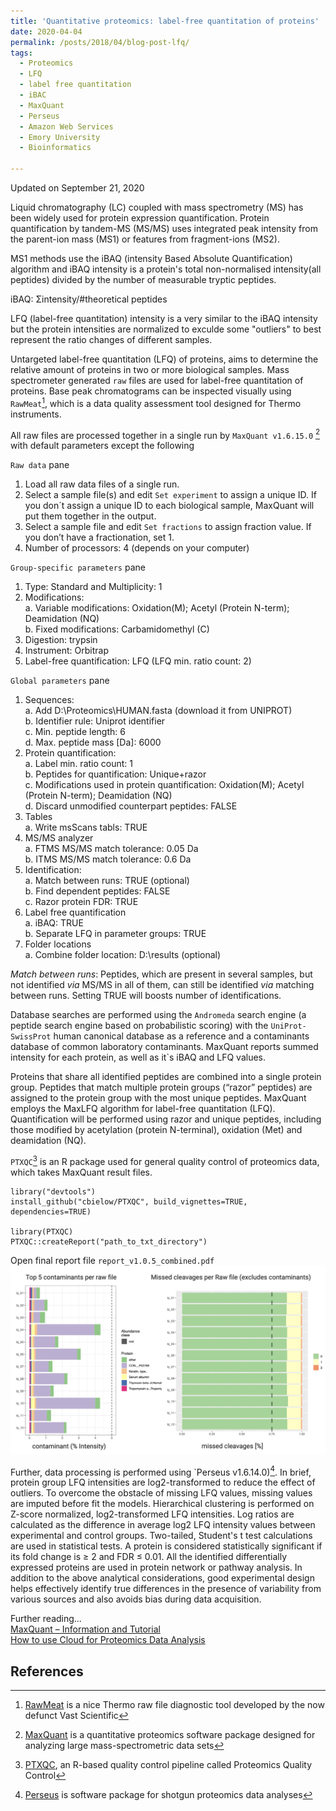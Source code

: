 ```yaml
---
title: 'Quantitative proteomics: label-free quantitation of proteins'
date: 2020-04-04
permalink: /posts/2018/04/blog-post-lfq/
tags:
  - Proteomics
  - LFQ
  - label free quantitation
  - iBAC
  - MaxQuant
  - Perseus
  - Amazon Web Services
  - Emory University
  - Bioinformatics

---
```

Updated on September 21, 2020  

Liquid chromatography (LC) coupled with mass spectrometry (MS) has been widely used for protein expression quantification. Protein quantification by tandem-MS (MS/MS) uses integrated peak intensity from the parent-ion mass (MS1) or features from fragment-ions (MS2).  

MS1 methods use the iBAQ (intensity Based Absolute Quantification) algorithm and iBAQ intensity is a protein's total non-normalised intensity(all peptides) divided by the number of measurable tryptic peptides.  

iBAQ: &#931;intensity/#theoretical peptides  
  
LFQ (label-free quantitation) intensity is a very similar to the iBAQ intensity but the protein intensities are normalized to exculde some "outliers" to best represent the ratio changes of different samples. 

Untargeted label-free quantitation (LFQ) of proteins, aims to determine the relative amount of proteins in two or more biological samples. Mass spectrometer generated `raw` files are used for label-free quantitation of proteins. Base peak chromatograms can be inspected visually using `RawMeat`[^1], which  is a data quality assessment tool designed for Thermo instruments.  

All raw files are processed together in a single run by `MaxQuant v1.6.15.0` [^2] with default parameters except the following  

`Raw data` pane

 1. Load all raw data files of a single run.
 2. Select a sample file(s) and edit `Set experiment` to assign a unique ID. If you don´t assign a unique ID to each biological sample, MaxQuant will put them together in the output.  
 3. Select a sample file and edit `Set fractions` to assign fraction value. If you don’t have a fractionation, set 1. 
 4. Number of processors: 4 (depends on your computer)  

`Group-specific parameters` pane  
  
 1. Type: Standard and Multiplicity: 1  
 2. Modifications:  
  a. Variable modifications: Oxidation(M); Acetyl (Protein N-term); Deamidation (NQ)  
  b. Fixed modifications: Carbamidomethyl (C)  
 3. Digestion: trypsin  
 4. Instrument: Orbitrap  
 5. Label-free quantification: LFQ (LFQ min. ratio count: 2)  

`Global parameters` pane  

1. Sequences:  
 a. Add D:\Proteomics\HUMAN.fasta (download it from UNIPROT)  
 b. Identifier rule: Uniprot identifier  
 c. Min. peptide length: 6  
 d. Max. peptide mass [Da]: 6000  
2. Protein quantification:  
 a. Label min. ratio count: 1  
 b. Peptides for quantification: Unique+razor  
 c. Modifications used in protein quantification: Oxidation(M); Acetyl (Protein N-term); Deamidation (NQ)  
 d. Discard unmodified counterpart peptides: FALSE  
3. Tables  
 a. Write msScans tabls: TRUE  
4. MS/MS analyzer  
 a. FTMS MS/MS match tolerance: 0.05 Da  
 b. ITMS MS/MS match tolerance: 0.6 Da  
5. Identification:  
 a. Match between runs: TRUE (optional)  
 b. Find dependent peptides: FALSE  
 c. Razor protein FDR: TRUE  
6. Label free quantification  
 a. iBAQ: TRUE  
 b. Separate LFQ in parameter groups: TRUE  
7. Folder locations  
 a. Combine folder location: D:\results (optional)  

*Match between runs*: Peptides, which are present in several samples, but not identified _via_ MS/MS in all of them, can still be identified _via_ matching between runs. Setting TRUE will boosts number of identifications.  

Database searches are performed using the `Andromeda` search engine (a peptide search engine based on probabilistic scoring) with the `UniProt-SwissProt` human canonical database as a reference and a contaminants database of common laboratory contaminants. MaxQuant reports summed intensity for each protein, as well as it`s iBAQ and LFQ values.  

Proteins that share all identified peptides are combined into a single protein group. Peptides that match multiple protein groups (“razor” peptides) are assigned to the protein group with the most unique peptides. MaxQuant employs the MaxLFQ algorithm for label-free quantitation (LFQ). Quantification will be performed using razor and unique peptides, including those modified by acetylation (protein N-terminal), oxidation (Met) and deamidation (NQ).  

`PTXQC`[^3] is an R package used for general quality control of proteomics data, which takes MaxQuant result files.  

```  
library("devtools")  
install_github("cbielow/PTXQC", build_vignettes=TRUE, dependencies=TRUE)  

library(PTXQC)  
PTXQC::createReport("path_to_txt_directory")  
```  
Open final report file `report_v1.0.5_combined.pdf`  
![proteomics-qc](/images/proteomics-qc.png)  

Further, data processing is performed using `Perseus v1.6.14.0)[^4]. In brief, protein group LFQ intensities are log2-transformed to reduce the effect of outliers. To overcome the obstacle of missing LFQ values, missing values are imputed before fit the models. Hierarchical clustering is performed on Z-score normalized, log2-transformed LFQ intensities. Log ratios are calculated as the difference in average log2 LFQ intensity values between experimental and control groups. Two-tailed, Student's t test calculations are used in statistical tests. A protein is considered statistically significant if its fold change is ≥ 2 and FDR ≤ 0.01. All the identified differentially expressed proteins are used in protein network or pathway analysis. In addition to the above analytical considerations, good experimental design helps effectively identify true differences in the presence of variability from various sources and also avoids bias during data acquisition.

Further reading...  
[MaxQuant – Information and Tutorial](https://pharmazie.uni-greifswald.de/storages/uni-greifswald/fakultaet/mnf/pharma/biotechno/dokumente/MaxQuant_Infos_and_Tutorial_07.pdf)  
[How to use Cloud for Proteomics Data Analysis](https://bitbucket.org/adinasarapu/aws_maxquant_persues/src)  

[^1]: [RawMeat](http://proteomicsresource.washington.edu/protocols06/) is a nice Thermo raw file diagnostic tool developed by the now defunct Vast Scientific
[^2]: [MaxQuant](http://www.coxdocs.org/doku.php?id=maxquant:start) is a quantitative proteomics software package designed for analyzing large mass-spectrometric data sets 
[^3]: [PTXQC](https://github.com/cbielow/PTXQC), an R-based quality control pipeline called Proteomics Quality Control
[^4]: [Perseus](http://www.coxdocs.org/doku.php?id=perseus:start) is software package for shotgun proteomics data analyses
## References
